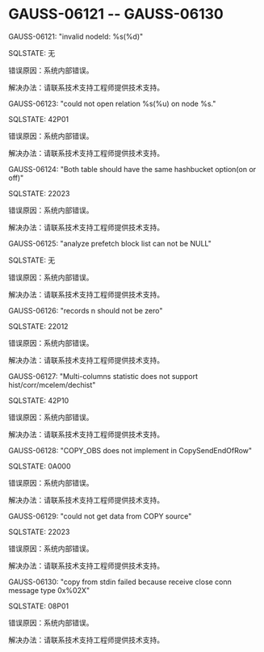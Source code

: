 # GAUSS-06121 -- GAUSS-06130

GAUSS-06121: "invalid nodeId: %s\(%d\)"

SQLSTATE: 无

错误原因：系统内部错误。

解决办法：请联系技术支持工程师提供技术支持。

GAUSS-06123: "could not open relation %s\(%u\) on node %s."

SQLSTATE: 42P01

错误原因：系统内部错误。

解决办法：请联系技术支持工程师提供技术支持。

GAUSS-06124: "Both table should have the same hashbucket option\(on or off\)"

SQLSTATE: 22023

错误原因：系统内部错误。

解决办法：请联系技术支持工程师提供技术支持。

GAUSS-06125: "analyze prefetch block list can not be NULL"

SQLSTATE: 无

错误原因：系统内部错误。

解决办法：请联系技术支持工程师提供技术支持。

GAUSS-06126: "records n should not be zero"

SQLSTATE: 22012

错误原因：系统内部错误。

解决办法：请联系技术支持工程师提供技术支持。

GAUSS-06127: "Multi-columns statistic does not support hist/corr/mcelem/dechist"

SQLSTATE: 42P10

错误原因：系统内部错误。

解决办法：请联系技术支持工程师提供技术支持。

GAUSS-06128: "COPY\_OBS does not implement in CopySendEndOfRow"

SQLSTATE: 0A000

错误原因：系统内部错误。

解决办法：请联系技术支持工程师提供技术支持。

GAUSS-06129: "could not get data from COPY source"

SQLSTATE: 22023

错误原因：系统内部错误。

解决办法：请联系技术支持工程师提供技术支持。

GAUSS-06130: "copy from stdin failed because receive close conn message type 0x%02X"

SQLSTATE: 08P01

错误原因：系统内部错误。

解决办法：请联系技术支持工程师提供技术支持。

